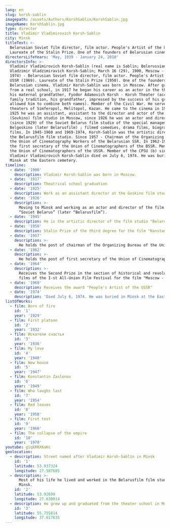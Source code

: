 ```yaml
---
lang: en
slug: korsh-sablin
imagepath: /assets/Authors/KorshSablin/KorshSablin.jpg
imageName: KorshSablin.jpg
type: director
title: Vladimir Vladimirovich Korsh-Sablin
city: Minsk
titleText: >-
  Belarusian Soviet film director, film actor. People's Artist of the USSR.
  Laureate of the Stalin Prize. One of the founders of Belarusian cinema.
directorsLifeYears: 'May, 1939 - January 24, 2010'
directorsInfo: >-
  Vladimir Vladimirovich Korsh-Sablin (real name is Sablin; Belorussian.
  Uladzіmir Uladzіmіravіch Korsh-Sablin; March 16 (29), 1900, Moscow - July 6,
  1974) - Belarusian Soviet film director, film actor. People's Artist of the
  USSR (1969). Laureate of the Stalin Prize (1950). One of the founders of
  Belarusian cinema. Vladimir Korsh-Sablin was born in Moscow. After graduating
  from a real school, in 1917 he began his career as an actor in the theater of
  his maternal grandfather, Fyodor Adamovich Korsh - Korsh Theater (according to
  family tradition, his grandfather, impressed by the success of his grandson,
  allowed him to combine both names). Member of the Civil War. He served in the
  theaters of Simferopol, Melitopol, Kazan. He came to the cinema in 1923. Since
  1925 he was an assistant, assistant to the director and actor of the Goskino
  (Sovkino) film studio in Moscow, since 1926 he was an actor and director
  (since 1929) of the Soviet Belarus film studio of the special management
  Belgoskino (later Belarusfilm) ; filmed comedies, drama films, biographical
  films. In 1945-1960 and 1969-1974, Korsh-Sablin was the artistic director of
  the Belarusfilm film studio. Since 1957 - Chairman of the Organizing Bureau of
  the Union of Cinematography Workers of the Belarusian SSR. In 1962-1974 he was
  the first secretary of the Union of Cinematographers of the BSSR. Member of
  the Union of Cinematographers of the USSR. Member of the CPSU (b) since 1948.
  Vladimir Vladimirovich Korsh-Sablin died on July 6, 1974. He was buried in
  Minsk at the Eastern cemetery.
timeline:
  - date: '1900'
    description: Vladimir Korsh-Sablin was born in Moscow.
  - date: '1917'
    description: Theatrical school graduation
  - date: '1925'
    description: Work as an assistant director at the Goskino film studio in Moscow
  - date: '1926'
    description: >-
      Moving to Minsk and working as an actor and director of the film studio
      “Soviet Belarus” (later “Belarusfilm”).
  - date: '1945'
    description: He is the artistic director of the film studio "Belarusfilm"
  - date: '1950'
    description: Stalin Prize of the third degree for the film "Konstantin Zaslonov"
  - date: '1957'
    description: >-
      He holds the post of chairman of the Organizing Bureau of the Union of Cinematography Workers of the Belarusian SSR.
  - date: '1962'
    description: >-
      He holds the post of first secretary of the Union of Cinematographers of Belarus.
  - date: '1964'
    description: >-
      Receives the Second Prize in the section of historical and revolutionary
      films of the I-st All-Union Film Festival for the film "Moscow - Genoa".
  - date: '1969'
    description: Receives the award "People's Artist of the USSR"
  - date: '1974'
    description: 'Died July 6, 1974. He was buried in Minsk at the Eastern cemetery.'
listOfWorks:
  - film: Born of fire
    id: '1'
    year: '1929'
  - film: First platoon
    id: '2'
    year: '1932'
  - film: Искатели счастья
    id: '3'
    year: '1936' 
  - film: My love
    id: '4'
    year: '1940'
  - film: New house
    id: '5'
    year: '1947'
  - film: Konstantin Zaslonov
    id: '6'
    year: '1949'
  - film: Who laughs last
    id: '7'
    year: '1954'
  - film: Red leaves
    id: '8'
    year: '1958'
  - film: First test
    id: '9'
    year: '1960'
  - film: The collapse of the empire
    id: '10'
    year: '1970'
youtube: g1qkRRX6aKc
geolocation:
  - description: Street named after Vladimir Korsh-Sablin in Minsk
    id: '1'
    latitude: 53.937324
    longitude: 27.587685
  - description: >-
      Most of his life he lived and worked in the Belarusfilm film studio in
      Minsk.
    id: '2'
    latitude: 53.92698
    longitude: 27.630014
  - description: He grew up and graduated from the theater school in Moscow
    id: '3'
    latitude: 55.755814
    longitude: 37.617635
---
```


